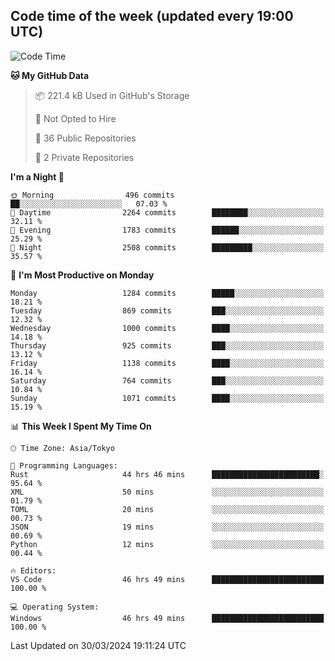 ## Code time of the week (updated every 19:00 UTC)

<!--START_SECTION:waka-->
![Code Time](http://img.shields.io/badge/Code%20Time-2%2C909%20hrs%2052%20mins-blue)

**🐱 My GitHub Data** 

> 📦 221.4 kB Used in GitHub's Storage 
 > 
> 🚫 Not Opted to Hire
 > 
> 📜 36 Public Repositories 
 > 
> 🔑 2 Private Repositories 
 > 
**I'm a Night 🦉** 

```text
🌞 Morning                496 commits         ██░░░░░░░░░░░░░░░░░░░░░░░   07.03 % 
🌆 Daytime                2264 commits        ████████░░░░░░░░░░░░░░░░░   32.11 % 
🌃 Evening                1783 commits        ██████░░░░░░░░░░░░░░░░░░░   25.29 % 
🌙 Night                  2508 commits        █████████░░░░░░░░░░░░░░░░   35.57 % 
```
📅 **I'm Most Productive on Monday** 

```text
Monday                   1284 commits        █████░░░░░░░░░░░░░░░░░░░░   18.21 % 
Tuesday                  869 commits         ███░░░░░░░░░░░░░░░░░░░░░░   12.32 % 
Wednesday                1000 commits        ████░░░░░░░░░░░░░░░░░░░░░   14.18 % 
Thursday                 925 commits         ███░░░░░░░░░░░░░░░░░░░░░░   13.12 % 
Friday                   1138 commits        ████░░░░░░░░░░░░░░░░░░░░░   16.14 % 
Saturday                 764 commits         ███░░░░░░░░░░░░░░░░░░░░░░   10.84 % 
Sunday                   1071 commits        ████░░░░░░░░░░░░░░░░░░░░░   15.19 % 
```


📊 **This Week I Spent My Time On** 

```text
🕑︎ Time Zone: Asia/Tokyo

💬 Programming Languages: 
Rust                     44 hrs 46 mins      ████████████████████████░   95.64 % 
XML                      50 mins             ░░░░░░░░░░░░░░░░░░░░░░░░░   01.79 % 
TOML                     20 mins             ░░░░░░░░░░░░░░░░░░░░░░░░░   00.73 % 
JSON                     19 mins             ░░░░░░░░░░░░░░░░░░░░░░░░░   00.69 % 
Python                   12 mins             ░░░░░░░░░░░░░░░░░░░░░░░░░   00.44 % 

🔥 Editors: 
VS Code                  46 hrs 49 mins      █████████████████████████   100.00 % 

💻 Operating System: 
Windows                  46 hrs 49 mins      █████████████████████████   100.00 % 
```


 Last Updated on 30/03/2024 19:11:24 UTC
<!--END_SECTION:waka-->